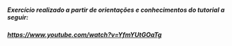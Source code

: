 ##### Exercício realizado a partir de orientações e conhecimentos do tutorial a seguir: 
##### https://www.youtube.com/watch?v=YfmYUtGOaTg
